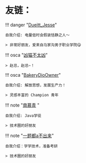 # 友链：

!!! danger "[Dueitt_Jesse](https://jesseht.fun/)"

	自我介绍: 电量低时会假装恬静之人～

	> 非常好朋友，爱来自马家沟男子职业学院😋

!!! osca "[凶猫不太凶](https://xmbtx.github.io/xmbtx-blog/)"

	> 赵总，赵总~！

!!! osca "[BakeryDioOwner](https://bakerydioowner.github.io/)"

	自我介绍: 解放思想，发展生产力！

	> 灵感丰富的 Champion 青年

!!! note "[南慕青](https://cecilia.cool) "

	自我介绍: Java学徒

    > 技术圈的好朋友
  
!!! note "[一题都a不出来](https://github.com/SobSobDu/share-personal-note)"

    自我介绍：学学技术，准备考研

	> 技术圈的好朋友


